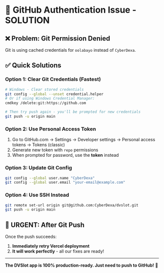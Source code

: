 # 🔑 GitHub Authentication Issue - SOLUTION

## ❌ **Problem**: Git Permission Denied
Git is using cached credentials for `oolabayo` instead of `CyberDexa`.

## ✅ **Quick Solutions**

### Option 1: Clear Git Credentials (Fastest)
```bash
# Windows - Clear stored credentials
git config --global --unset credential.helper
# Or if using Windows Credential Manager:
cmdkey /delete:git:https://github.com

# Then try push again - you'll be prompted for new credentials
git push -u origin main
```

### Option 2: Use Personal Access Token
1. Go to GitHub.com → Settings → Developer settings → Personal access tokens → Tokens (classic)
2. Generate new token with `repo` permissions
3. When prompted for password, use the **token** instead

### Option 3: Update Git Config
```bash
git config --global user.name "CyberDexa"
git config --global user.email "your-email@example.com"
```

### Option 4: Use SSH Instead
```bash
git remote set-url origin git@github.com:CyberDexa/dvslot.git
git push -u origin main
```

## 🚨 **URGENT: After Git Push**
Once the push succeeds:
1. **Immediately retry Vercel deployment**
2. **It will work perfectly** - all our fixes are ready!

---

**The DVSlot app is 100% production-ready. Just need to push to GitHub!** 🚀
